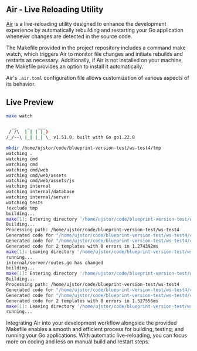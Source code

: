 ## Air - Live Reloading Utility

[Air](https://github.com/cosmtrek/air) is a live-reloading utility designed to enhance the development experience by automatically rebuilding and restarting your Go application whenever changes are detected in the source code.

The Makefile provided in the project repository includes a command make watch, which triggers Air to monitor file changes and initiate rebuilds and restarts as necessary. Additionally, if Air is not installed on your machine, the Makefile provides an option to install it automatically.

Air's `.air.toml` configuration file allows customization of various aspects of its behavior.

## Live Preview

```bash
make watch

  __    _   ___  
 / /\  | | | |_) 
/_/--\ |_| |_| \_ v1.51.0, built with Go go1.22.0

mkdir /home/ujstor/code/blueprint-version-test/ws-test4/tmp
watching .
watching cmd
watching cmd
watching cmd/web
watching cmd/web/assets
watching cmd/web/assets/js
watching internal
watching internal/database
watching internal/server
watching tests
!exclude tmp
building...
make[1]: Entering directory '/home/ujstor/code/blueprint-version-test/ws-test4'
Building...
Processing path: /home/ujstor/code/blueprint-version-test/ws-test4
Generated code for "/home/ujstor/code/blueprint-version-test/ws-test4/cmd/web/base.templ" in 914.556µs
Generated code for "/home/ujstor/code/blueprint-version-test/ws-test4/cmd/web/hello.templ" in 963.157µs
Generated code for 2 templates with 0 errors in 1.274392ms
make[1]: Leaving directory '/home/ujstor/code/blueprint-version-test/ws-test4'
running...
internal/server/routes.go has changed
building...
make[1]: Entering directory '/home/ujstor/code/blueprint-version-test/ws-test4'
Building...
Processing path: /home/ujstor/code/blueprint-version-test/ws-test4
Generated code for "/home/ujstor/code/blueprint-version-test/ws-test4/cmd/web/base.templ" in 907.426µs
Generated code for "/home/ujstor/code/blueprint-version-test/ws-test4/cmd/web/hello.templ" in 1.16142ms
Generated code for 2 templates with 0 errors in 1.527556ms
make[1]: Leaving directory '/home/ujstor/code/blueprint-version-test/ws-test4'
running...
```

Integrating Air into your development workflow alongside the provided Makefile enables a smooth and efficient process for building, testing, and running your Go applications. With automatic live-reloading, you can focus more on coding and less on manual build and restart steps.
